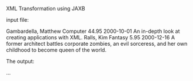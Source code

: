 XML Transformation  using JAXB


input file:

<?xml version="1.0"?>
<catalog>
   <book id="bk101">
      <author>Gambardella, Matthew</author>
      <title>XML Developer's Guide</title>
      <genre>Computer</genre>
      <price>44.95</price>
      <publish_date>2000-10-01</publish_date>
      <description>An in-depth look at creating applications 
      with XML.</description>
   </book>
   <book id="bk102">
      <author>Ralls, Kim</author>
      <title>Midnight Rain</title>
      <genre>Fantasy</genre>
      <price>5.95</price>
      <publish_date>2000-12-16</publish_date>
      <description>A former architect battles corporate zombies, 
      an evil sorceress, and her own childhood to become queen 
      of the world.</description>
   </book>
</catalog>

The output:


<genres>
<genre name=”Horror” average-price=”19.2”>
  <title>Creepy Crawlies</title>
  <title>...</title>
 </genre>
 <genre name=”Science Fiction” average-price=”32.1”>
  <title>...</title>
 <title>...</title>
 </genre>
 …
</genres>
